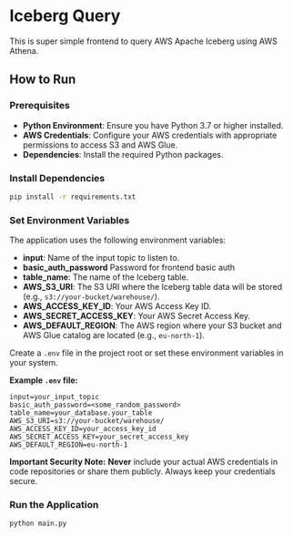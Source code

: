 # Iceberg Query
This is super simple frontend to query AWS Apache Iceberg using AWS Athena. 

## How to Run

### Prerequisites

- **Python Environment**: Ensure you have Python 3.7 or higher installed.
- **AWS Credentials**: Configure your AWS credentials with appropriate permissions to access S3 and AWS Glue.
- **Dependencies**: Install the required Python packages.

### Install Dependencies

```bash
pip install -r requirements.txt
```

### Set Environment Variables

The application uses the following environment variables:

- **input**: Name of the input topic to listen to.
- **basic_auth_password** Password for frontend basic auth
- **table_name**: The name of the Iceberg table.
- **AWS_S3_URI**: The S3 URI where the Iceberg table data will be stored (e.g., `s3://your-bucket/warehouse/`).
- **AWS_ACCESS_KEY_ID**: Your AWS Access Key ID.
- **AWS_SECRET_ACCESS_KEY**: Your AWS Secret Access Key.
- **AWS_DEFAULT_REGION**: The AWS region where your S3 bucket and AWS Glue catalog are located (e.g., `eu-north-1`).

Create a `.env` file in the project root or set these environment variables in your system.

**Example `.env` file:**

```dotenv
input=your_input_topic
basic_auth_password=<some_random_password>
table_name=your_database.your_table
AWS_S3_URI=s3://your-bucket/warehouse/
AWS_ACCESS_KEY_ID=your_access_key_id
AWS_SECRET_ACCESS_KEY=your_secret_access_key
AWS_DEFAULT_REGION=eu-north-1
```

**Important Security Note:** **Never** include your actual AWS credentials in code repositories or share them publicly. Always keep your credentials secure.

### Run the Application

```bash
python main.py
```
